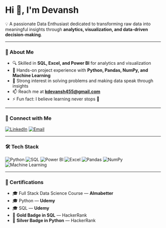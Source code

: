 # Hi 👋, I'm Devansh

💡 A passionate Data Enthusiast dedicated to transforming raw data into meaningful insights through **analytics, visualization, and data-driven decision-making**.  

---

### 🌟 About Me
- 🔍 Skilled in **SQL, Excel, and Power BI** for analytics and visualization  
- 🤖 Hands-on project experience with **Python, Pandas, NumPy, and Machine Learning**  
- 🎯 Strong interest in solving problems and making data speak through insights  
- 📫 Reach me at **[kdevansh455@gmail.com](mailto:kdevansh455@gmail.com)**  
- ⚡ Fun fact: I believe learning never stops 🚀  

---

### 🔗 Connect with Me
[![LinkedIn](https://img.shields.io/badge/LinkedIn-blue?logo=linkedin&logoColor=white)](https://www.linkedin.com/in/devansh-kumar-8b65b1225/)  [![Email](https://img.shields.io/badge/Gmail-red?logo=gmail&logoColor=white)](mailto:kdevansh455@gmail.com)  

---

### 🛠️ Tech Stack
![Python](https://img.shields.io/badge/Python-3776AB?logo=python&logoColor=white)  ![SQL](https://img.shields.io/badge/SQL-4479A1?logo=postgresql&logoColor=white)  ![Power BI](https://img.shields.io/badge/Power%20BI-F2C811?logo=powerbi&logoColor=black)  ![Excel](https://img.shields.io/badge/Excel-217346?logo=microsoft-excel&logoColor=white)  ![Pandas](https://img.shields.io/badge/Pandas-150458?logo=pandas&logoColor=white)  ![NumPy](https://img.shields.io/badge/NumPy-013243?logo=numpy&logoColor=white)  ![Machine Learning](https://img.shields.io/badge/Machine%20Learning-102230?logo=tensorflow&logoColor=orange)  

---

### 📜 Certifications
- 🎓 Full Stack Data Science Course — **Almabetter**  
- 🎓 Python — **Udemy**  
- 🎓 SQL — **Udemy**  
- 🏅 **Gold Badge in SQL** — HackerRank  
- 🥈 **Silver Badge in Python** — HackerRank  
